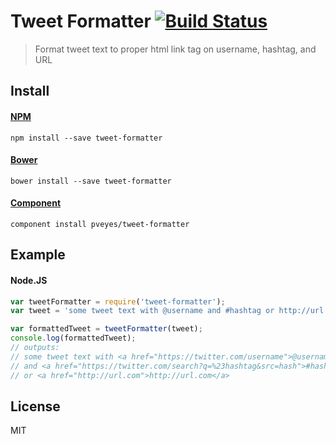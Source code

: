 # Tweet Formatter [![Build Status](https://travis-ci.org/pveyes/tweet-formatter.png?branch=master)](https://travis-ci.org/pveyes/tweet-formatter)

> Format tweet text to proper html link tag on username, hashtag, and URL

## Install

#### [NPM](https://npmjs.org/package/tweet-formatter)

    npm install --save tweet-formatter

#### [Bower](http://bower.io)

	bower install --save tweet-formatter

#### [Component](https://github.com/component/component)

    component install pveyes/tweet-formatter

## Example

#### Node.JS

```js
var tweetFormatter = require('tweet-formatter');
var tweet = 'some tweet text with @username and #hashtag or http://url.com';

var formattedTweet = tweetFormatter(tweet);
console.log(formattedTweet);
// outputs:
// some tweet text with <a href="https://twitter.com/username">@username</a>
// and <a href="https://twitter.com/search?q=%23hashtag&src=hash">#hashtag</a>
// or <a href="http://url.com">http://url.com</a>
```

## License

MIT